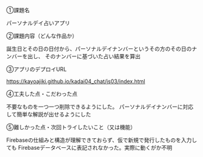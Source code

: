 ①課題名

パーソナルデイ占いアプリ

②課題内容（どんな作品か）

誕生日とその日の日付から、パーソナルデイナンバーというその方のその日のナンバーを出し、
そのナンバーに基づいた占い結果を算出

③アプリのデプロイURL

https://kayoajiki.github.io/kadai04_chat/js03/index.html

④工夫した点・こだわった点

不要なものを一つ一つ削除できるようにした。
パーソナルデイナンバーに対応して簡単な解説が出せるようにした

⑤難しかった点・次回トライしたいこと（又は機能）

Firebaseの仕組みと構造が理解できておらず、仮で新規で発行したものを入力しても
Firebaseデータベースに表記されなかった。実際に動くがか不明
